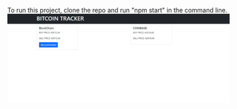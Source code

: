To run this project, clone the repo and run "npm start" in the command line. 
<img src="./public/screencap.PNG">
